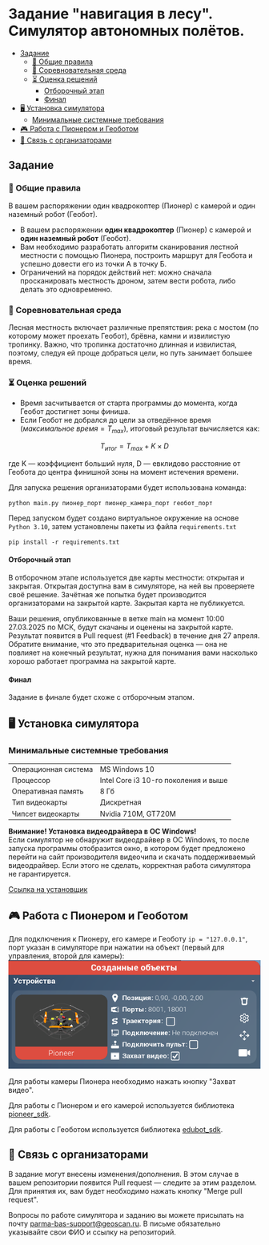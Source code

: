 


# Задание "навигация в лесу". Симулятор автономных полётов.
* [Задание](#задание)
    * [📌 Общие правила](#-общие-правила)
    * [🚀 Соревновательная среда](#-соревновательная-среда)
    * [⏳ Оценка решений](#-оценка-решений)
        * [Отборочный этап](#отборочный-этап)
        * [Финал](#финал)
* [🖥 Установка симулятора](#-установка-симулятора)
    * [Минимальные системные требования](#минимальные-системные-требования)
* [🎮 Работа с Пионером и Геоботом](#-работа-с-пионером-и-геоботом)
* [📢 Связь с организаторами](#-связь-с-организаторами)



## Задание
### 📌 Общие правила
В вашем распоряжении один квадрокоптер (Пионер) с камерой и один наземный робот (Геобот).
* В вашем распоряжении **один квадрокоптер** (Пионер) с камерой и **один наземный робот** (Геобот).
* Вам необходимо разработать алгоритм сканирования лестной местности с помощью Пионера, построить маршрут для Геобота и успешно довести его из точки А в точку Б.
* Ограничений на порядок действий нет: можно сначала просканировать местность дроном, затем вести робота, либо делать это одновременно.

### 🚀 Соревновательная среда
<!-- TODO: фото с симулятора -->
Лесная местность включает различные препятствия: река с мостом (по которому может проехать Геобот), брёвна, камни и извилистую тропинку. Важно, что тропинка достаточно длинная и извилистая, поэтому, следуя ей проще добраться цели, но путь занимает большее время.

### ⏳ Оценка решений
* Время засчитывается от старта программы до момента, когда Геобот достигнет зоны финиша.
* Если Геобот не добрался до цели за отведённое время ($максимальное \ время = T_{max}$), итоговый результат вычисляется как:

$$T_{итог} = T_{max}+K \times D$$

где K — коэффициент больший нуля, D — евклидово расстояние от Геобота до центра финишной зоны на момент истечения времени.


Для запуска решения организаторами будет использована команда:
```
python main.py пионер_порт пионер_камера_порт геобот_порт 
```

Перед запуском будет создано виртуальное окружение на основе `Python 3.10`, затем установлены пакеты из файла `requirements.txt`
```
pip install -r requirements.txt
```


#### Отборочный этап
В отборочном этапе используется две карты местности: открытая и закрытая. Открытая доступна вам в симуляторе, на ней вы проверяете своё решение. Зачётная же попытка будет производится организаторами на закрытой карте. Закрытая карта не публикуется. 

Ваши решения, опубликованные в ветке main на момент 10:00 27.03.2025 по МСК, будут скачаны и оценены на закрытой карте. Результат появится в Pull request (#1 Feedback) в течение дня 27 апреля. Обратите внимание, что это предварительная оценка — она не повлияет на конечный результат, нужна для понимания вами насколько хорошо работает программа на закрытой карте.

#### Финал
Задание в финале будет схоже с отборочным этапом.

## 🖥 Установка симулятора
### Минимальные системные требования

|                      |                                      |
|----------------------|--------------------------------------|
| Операционная система | MS Windows 10                        |
| Процессор            | Intel Core i3 10-го поколения и выше |
| Оперативная память   | 8 Гб                                 |
| Тип видеокарты       | Дискретная                           |
| Чипсет видеокарты    | Nvidia 710M, GT720M                  |

**Внимание! Установка видеодрайвера в ОС Windows!**  
Если симулятор не обнаружит видеодрайвер в ОС Windows, то после
запуска программы отобразится окно, в котором будет предложено
перейти на сайт производителя видеочипа и скачать поддерживаемый видеодрайвер. Если этого не сделать, корректная работа симулятора не гарантируется.

[Ссылка на установщик]() 


## 🎮 Работа с Пионером и Геоботом

Для подключения к Пионеру, его камере и Геоботу `ip = "127.0.0.1"`, порт указан в симуляторе при нажатии на объект (первый для управления, второй для камеры):
![порты устройства](image.png)

Для работы камеры Пионера необходимо нажать кнопку "Захват видео".

Для работы с Пионером и его камерой используется библиотека [pioneer_sdk](https://docs.geoscan.ru/pioneer/programming/python/pioneer-sdk-methods.html "Документация pioneer_sdk").

Для работы с Геоботом используется библиотека [edubot_sdk](edubot_sdk.py "Документация geobot_sdk").

## 📢 Связь с организаторами
В задание могут внесены изменения/дополнения. В этом случае в вашем репозитории появится Pull request — следите за этим разделом. Для принятия их, вам будет необходимо нажать кнопку "Merge pull request".

Вопросы по работе симулятора и заданию вы можете присылать на почту parma-bas-support@geoscan.ru. В письме обязательно указывайте свои ФИО и ссылку на репозиторий.

